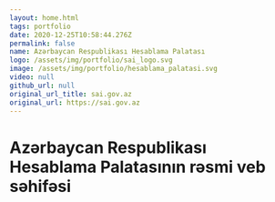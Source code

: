```yaml
---
layout: home.html
tags: portfolio
date: 2020-12-25T10:58:44.276Z
permalink: false
name: Azərbaycan Respublikası Hesablama Palatası
logo: /assets/img/portfolio/sai_logo.svg
image: /assets/img/portfolio/hesablama_palatasi.svg
video: null
github_url: null
original_url_title: sai.gov.az
original_url: https://sai.gov.az
---
```


# Azərbaycan Respublikası Hesablama Palatasının rəsmi veb səhifəsi